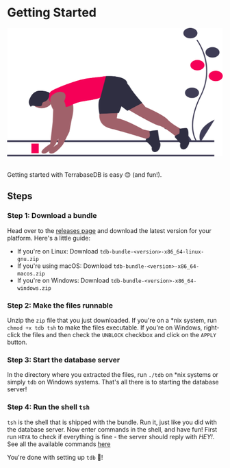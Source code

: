 # Getting Started

<html>
<img src="/img/runner_start.svg" style="height: 300px; width: 100%;">
</html>
<br>
<br>

Getting started with TerrabaseDB is easy 😊 (and fun!).</span>

## Steps

### Step 1: Download a bundle

Head over to the [releases page](https://github.com/terrabasedb/terrabase/releases) and download the latest version for your platform. Here's a little guide:

* If you're on Linux: Download `tdb-bundle-<version>-x86_64-linux-gnu.zip`
* If you're using macOS: Download `tdb-bundle-<version>-x86_64-macos.zip`
* If you're on Windows: Download `tdb-bundle-<version>-x86_64-windows.zip`

### Step 2: Make the files runnable

Unzip the `zip` file that you just downloaded. If you're on a *nix system, run `chmod +x tdb tsh` to make the files executable. If you're on Windows, right-click the files and then check the `UNBLOCK` checkbox and click on the `APPLY` button.

### Step 3: Start the database server

In the directory where you extracted the files, run `./tdb` on *nix systems or simply `tdb` on Windows systems. That's all there is to starting the database server!

### Step 4: Run the shell `tsh`

`tsh` is the shell that is shipped with the bundle. Run it, just like you did with the database server. Now enter commands in the shell, and have fun! First run `HEYA` to check if everything is fine - the server should reply with _HEY!_.
See all the available commands [here](/List-Of-Commands)

You're done with setting up `tdb` 🎉!